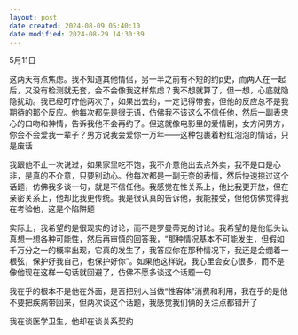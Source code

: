 ```yaml
---
layout: post
date created: 2024-08-09 05:40:10
date modified: 2024-08-29 14:30:39
---
```


5月11日

这两天有点焦虑。我不知道其他情侣，另一半之前有不短的约p史，而两人在一起后，又没有检测就无套，会不会像我这样焦虑？我不想就算了，但一想，心底就隐隐扰动。我已经叮咛他两次了，如果出去约，一定记得带套，但他的反应总不是我期待的那个反应。他每次都先是很无语，仿佛我不该这么不信任他，然后一副表忠心的口吻和神情，告诉我他不会再约了。但这就像电影里的爱情剧，女方问男方，你会不会爱我一辈子？男方说我会爱你一万年——这种包裹着粉红泡泡的情话，只是废话

我跟他不止一次说过，如果家里吃不饱，我不介意他出去点外卖，我不是口是心非，是真的不介意，只要别动心。他每次都是一副无奈的表情，然后快速掠过这个话题，仿佛我多谈一句，就是不信任他。我感觉在性关系上，他比我更开放，但在亲密关系上，他却比我更传统。我是很认真的告诉他，我能接受，但他仿佛觉得我在考验他，这是个陷阱题

实际上，我希望的是很现实的讨论，而不是罗曼蒂克的讨论。我希望的是他低头认真想一想各种可能性，然后再审慎的回答我，“那种情况基本不可能发生，但假如千万分之一的概率出现，它真的发生了，我答应你在那种情况下，我还是会绷着一根弦，保护好我自己，也保护好你”。如果他这样说，我心里会安心很多，而不是像他现在这样一句话就回避了，仿佛不愿多谈这个话题一句

我在乎的根本不是他在外面，是否把别人当做“性客体”消费和利用，我在乎的是他不要把疾病带回来，但两次谈这个话题，我感觉我们俩的关注点都错开了

我在谈医学卫生，他却在谈关系契约


